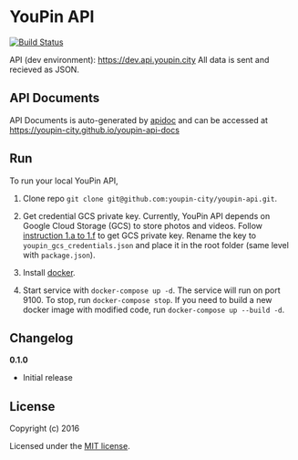# YouPin API

[![Build Status](https://travis-ci.org/youpin-city/youpin-api.svg?branch=master)](https://travis-ci.org/youpin-city/youpin-api)

API (dev environment): https://dev.api.youpin.city
All data is sent and recieved as JSON.

## API Documents
API Documents is auto-generated by [apidoc](http://apidocjs.com/) and can be accessed at https://youpin-city.github.io/youpin-api-docs

## Run
To run your local YouPin API,

1. Clone repo
`git clone git@github.com:youpin-city/youpin-api.git`.

2. Get credential GCS private key. Currently, YouPin API depends on Google Cloud Storage (GCS) to store photos and videos.
Follow [instruction 1.a to 1.f](https://developers.google.com/identity/protocols/application-default-credentials#howtheywork)  to get GCS private key.
Rename the key to `youpin_gcs_credentials.json` and place it in the root folder (same level with `package.json`).

3. Install [docker](https://www.docker.com/).

4. Start service with `docker-compose up -d`.
The service will run on port 9100. To stop, run `docker-compose stop`. If you need to build a new docker image with modified code, run `docker-compose up --build -d`.

## Changelog

__0.1.0__

- Initial release

## License

Copyright (c) 2016

Licensed under the [MIT license](LICENSE).
